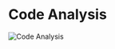 

# Code Analysis

<img src="https://repo-analytics-backend.vercel.app/api?backgroundColor=black&titleColor=white&textColor=white&title=Code%20Analysis%20On%202025-01-09%2019%3A49%3A24&numFiles=24&totalLines=40475" alt="Code Analysis" />
